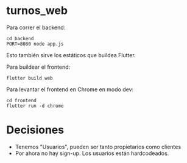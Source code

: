 # turnos_web

Para correr el backend:

```shell
cd backend
PORT=8080 node app.js
```
Esto también sirve los estáticos que buildea Flutter.

Para buildear el frontend:
```shell
flutter build web
```

Para levantar el frontend en Chrome en modo dev:
```shell
cd frontend
flutter run -d chrome
```

# Decisiones
- Tenemos "Usuarios", pueden ser tanto propietarios como clientes
- Por ahora no hay sign-up. Los usuarios están hardcodeados.
